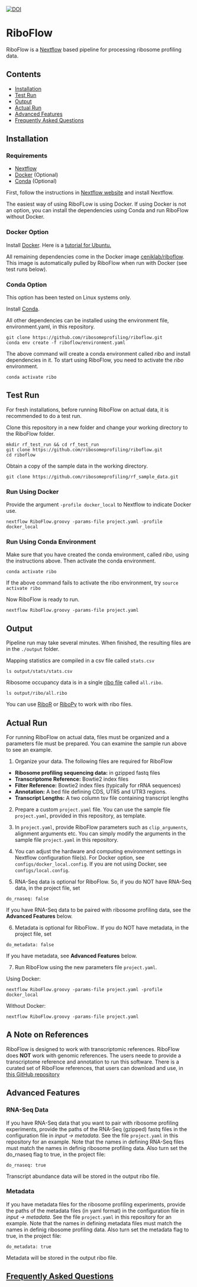 [![DOI](https://zenodo.org/badge/DOI/10.5281/zenodo.3376949.svg)](https://doi.org/10.5281/zenodo.3376949)


# RiboFlow

RiboFlow is a [Nextflow](https://www.nextflow.io/) based pipeline
for processing ribosome profiling data.

## Contents

* [Installation](#installation) 
* [Test Run](#test-run)  
* [Output](#output)  
* [Actual Run](#actual-run)  
* [Advanced Features](#advanced-features)  
* [Frequently Asked Questions](#frequently-asked-questions)  

## Installation

### Requirements

* [Nextflow](https://www.nextflow.io/)
* [Docker](https://docs.docker.com/install/) (Optional)
* [Conda](https://conda.io/en/latest/miniconda.html) (Optional)

First, follow the instructions in [Nextflow website](https://www.nextflow.io/) and install Nextflow.

The easiest way of using RiboFLow is using Docker.
If using Docker is not an option, you can install the dependencies using Conda
and run RiboFlow without Docker.

### Docker Option

Install [Docker](https://docs.docker.com/install/).
Here is a [tutorial for Ubuntu.](https://www.digitalocean.com/community/tutorials/how-to-install-and-use-docker-on-ubuntu-18-04)

All remaining dependencies come in the Docker image [ceniklab/riboflow](https://hub.docker.com/r/ceniklab/riboflow).
This image is automatically pulled by RiboFlow when run with Docker (see test runs below).

### Conda Option

This option has been tested on Linux systems only.

Install  [Conda](https://conda.io/en/latest/miniconda.html).

All other dependencies can be installed using the environment file,
environment.yaml, in this repository.
```
git clone https://github.com/ribosomeprofiling/riboflow.git
conda env create -f riboflow/environment.yaml
```

The above command will create a conda environment called _ribo_
and install dependencies in it.
To start using RiboFlow, you need to activate the _ribo_ environment.

`conda activate ribo`

## Test Run

For fresh installations, before running RiboFlow on actual data,
it is recommended to do a test run.

Clone this repository in a new folder and change your working directory to the RiboFlow folder.
```
mkdir rf_test_run && cd rf_test_run
git clone https://github.com/ribosomeprofiling/riboflow.git
cd riboflow
```

Obtain a copy of the sample data in the working directory.
```
git clone https://github.com/ribosomeprofiling/rf_sample_data.git
```

### Run Using Docker

Provide the argument `-profile docker_local` to Nextflow to indicate Docker use.

`nextflow RiboFlow.groovy -params-file project.yaml -profile docker_local`

### Run Using Conda Environment

Make sure that you have created the conda environment, called _ribo_,
using the instructions above. Then activate the conda environment.

`conda activate ribo`

If the above command fails to activate the ribo environment, try
`source activate ribo`

Now RiboFlow is ready to run.

`nextflow RiboFlow.groovy -params-file project.yaml`

## Output

Pipeline run may take several minutes.
When finished, the resulting files are in the `./output` folder.

Mapping statistics are compiled in a csv file called `stats.csv`

```
ls output/stats/stats.csv
```

Ribosome occupancy data is in a single
[ribo file](https://ribopy.readthedocs.io/en/latest/ribo_file_format.html) called `all.ribo`.

`ls output/ribo/all.ribo`

You can use
[RiboR](https://github.com/ribosomeprofiling/ribor) or
[RiboPy](https://github.com/ribosomeprofiling/ribopy) to work with ribo files.


## Actual Run

For running RiboFlow on actual data, files must be organized and a parameters file must be prepared.
You can examine the sample run above to see an example.

1. Organize your data. The following files are required for RiboFlow
* **Ribosome profiling sequencing data:** in gzipped fastq files
* **Transcriptome Reference:** Bowtie2 index files
* **Filter Reference:** Bowtie2 index files (typically for rRNA sequences)
* **Annotation:** A bed file defining CDS, UTR5 and UTR3 regions.
* **Transcript Lengths:** A two column tsv file containing transcript lengths

2. Prepare a custom `project.yaml` file.
You can use the sample file `project.yaml`, provided in this repository,
as template.

3. In `project.yaml`, provide RiboFlow parameters such as `clip_arguments`, alignment arguments etc.
You can simply modify the arguments in the sample file `project.yaml` in this repository.

4. You can adjust the hardware and computing environment settings in Nextflow configuration file(s).
For Docker option, see `configs/docker_local.config`. If you are not using Docker,
see `configs/local.config`.

5. RNA-Seq data is optional for RiboFlow. So, if you do NOT have RNA-Seq data, in the project file, set

`do_rnaseq: false`

If you have RNA-Seq data to be paired with ribosome profiling data, see the __Advanced Features__ below.


6. Metadata is optional for RiboFlow.. If you do NOT have metadata, in the project file, set

`do_metadata: false`

If you have metadata, see __Advanced Features__ below.

7. Run RiboFlow using the new parameters file `project.yaml`.

Using Docker:

`nextflow RiboFlow.groovy -params-file project.yaml -profile docker_local`

Without Docker:

`nextflow RiboFlow.groovy -params-file project.yaml`

## A Note on References

RiboFlow is designed to work with transcriptomic references. RiboFlow does **NOT** work with genomic references.
The users neede to provide a transcriptome reference and annotation to run this software.
There is a curated set of RiboFlow references, that users can download and use, in
[this GitHub repository](https://github.com/ribosomeprofiling/references_for_riboflow)

## Advanced Features

### RNA-Seq Data

If you have RNA-Seq data that you want to pair with ribosome profiling experiments,
provide the paths of the RNA-Seq (gzipped) fastq files  in the configuration file in
_input -> metadata_. See the file `project.yaml` in this repository for an example.
Note that the names in defining RNA-Seq files must match the names in definig ribosome profiling data.
Also turn set the do_rnaseq flag to true, in the project file:

`do_rnaseq: true`

Transcript abundance data will be stored in the output ribo file.

### Metadata

If you have metadata files for the ribosome profiling experiments,
provide the paths of the metadata files (in yaml format) in the configuration file in
_input -> metadata_. See the file `project.yaml` in this repository for an example.
Note that the names in defining metadata files must match the names in definig ribosome profiling data.
Also turn set the metadata flag to true, in the project file:

`do_metadata: true`

Metadata will be stored in the output ribo file.

## [Frequently Asked Questions](https://github.com/hakanozadam/riboflow/blob/master/FAQ.md)
